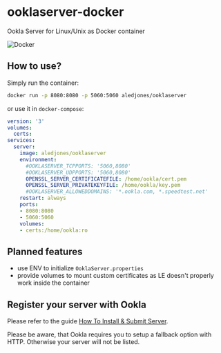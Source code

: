# ooklaserver-docker

Ookla Server for Linux/Unix as Docker container

![Docker](https://github.com/RootShell-coder/ooklaserver/actions/workflows/docker-publish.yml/badge.svg)

## How to use?

Simply run the container:
```sh
docker run -p 8080:8080 -p 5060:5060 aledjones/ooklaserver
```
or use it in `docker-compose`:
```yaml
version: '3'
volumes:
  certs:
services:
  server:
    image: aledjones/ooklaserver
    environment:
      #OOKLASERVER_TCPPORTS: '5060,8080'
      #OOKLASERVER_UDPPORTS: '5060,8080'
      OPENSSL_SERVER_CERTIFICATEFILE: /home/ookla/cert.pem
      OPENSSL_SERVER_PRIVATEKEYFILE: /home/ookla/key.pem
      #OOKLASERVER_ALLOWEDDOMAINS: '*.ookla.com, *.speedtest.net'
    restart: always
    ports:
    - 8080:8080
    - 5060:5060
    volumes:
    - certs:/home/ookla:ro
```

## Planned features

- use ENV to initialize `OoklaServer.properties`
- provide volumes to mount custom certificates as LE doesn't properly work inside the container

## Register your server with Ookla

Please refer to the guide [How To Install & Submit Server](https://support.ookla.com/hc/en-us/articles/234578568-How-To-Install-Submit-Server).

Please be aware, that Ookla requires you to setup a fallback option with HTTP. Otherwise your server will not be listed. 

